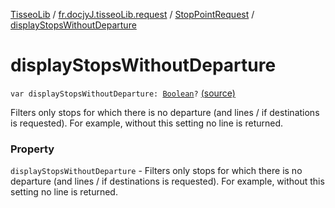 [TisseoLib](../../index.md) / [fr.docjyJ.tisseoLib.request](../index.md) / [StopPointRequest](index.md) / [displayStopsWithoutDeparture](./display-stops-without-departure.md)

# displayStopsWithoutDeparture

`var displayStopsWithoutDeparture: `[`Boolean`](https://kotlinlang.org/api/latest/jvm/stdlib/kotlin/-boolean/index.html)`?` [(source)](https://github.com/docjyj/tisseoLib/tree/master/src/main/kotlin/fr/docjyJ/tisseoLib/request/StopPointRequest.kt#L56)

Filters only stops for which there is no departure (and lines / if destinations is requested). For example, without this setting no line is returned.

### Property

`displayStopsWithoutDeparture` - Filters only stops for which there is no departure (and lines / if destinations is requested). For example, without this setting no line is returned.